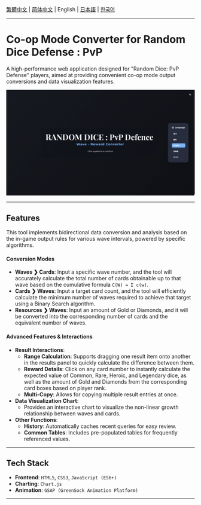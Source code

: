 [繁體中文](README/README.zh-TW.md) | [简体中文](README/README.zh-CN.md) | English | [日本語](README/README.ja.md) | [한국어](README/README.ko.md)
***

# Co-op Mode Converter for Random Dice Defense : PvP

A high-performance web application designed for "Random Dice: PvP Defense" players, aimed at providing convenient co-op mode output conversions and data visualization features.

![Project Screenshot](assets/screenshot_en01.png)

---
## Features

This tool implements bidirectional data conversion and analysis based on the in-game output rules for various wave intervals, powered by specific algorithms.

#### **Conversion Modes**
* **Waves ❯ Cards**: Input a specific wave number, and the tool will accurately calculate the total number of cards obtainable up to that wave based on the cumulative formula `C(W) = Σ c(w)`.
* **Cards ❯ Waves**: Input a target card count, and the tool will efficiently calculate the minimum number of waves required to achieve that target using a Binary Search algorithm.
* **Resources ❯ Waves**: Input an amount of Gold or Diamonds, and it will be converted into the corresponding number of cards and the equivalent number of waves.

#### **Advanced Features & Interactions**
* **Result Interactions**:
    * **Range Calculation**: Supports dragging one result item onto another in the results panel to quickly calculate the difference between them.
    * **Reward Details**: Click on any card number to instantly calculate the expected value of Common, Rare, Heroic, and Legendary dice, as well as the amount of Gold and Diamonds from the corresponding card boxes based on player rank.
    * **Multi-Copy**: Allows for copying multiple result entries at once.
* **Data Visualization Chart**:
    * Provides an interactive chart to visualize the non-linear growth relationship between waves and cards.
* **Other Functions**:
    * **History**: Automatically caches recent queries for easy review.
    * **Common Tables**: Includes pre-populated tables for frequently referenced values.

---
## Tech Stack

* **Frontend**: `HTML5`, `CSS3`, `JavaScript (ES6+)`
* **Charting**: `Chart.js`
* **Animation**: `GSAP (GreenSock Animation Platform)`

---